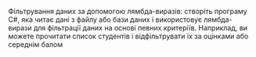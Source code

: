 Фільтрування даних за допомогою лямбда-виразів: створіть програму C#, яка читає дані з файлу або бази даних і використовує лямбда-вирази для фільтрації даних на основі певних критеріїв. Наприклад, ви можете прочитати список студентів і відфільтрувати їх за оцінками або середнім балом
